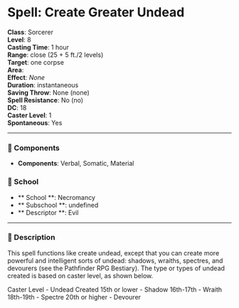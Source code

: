 
# Spell: Create Greater Undead
**Class**: Sorcerer  
**Level**: 8  
**Casting Time**: 1 hour  
**Range**: close (25 + 5 ft./2 levels)  
**Target**: one corpse  
**Area**:   
**Effect**: _None_  
**Duration**: instantaneous  
**Saving Throw**: None (none)  
**Spell Resistance**: No (no)  
**DC**: 18  
**Caster Level**: 1  
**Spontaneous**: Yes

---

### 🔮 Components
- **Components**: Verbal, Somatic, Material

### 🏫 School
- ** School **: Necromancy
- ** Subschool **: undefined
- ** Descriptor **: Evil
---

### 📜 Description
This spell functions like create undead, except that you can create more powerful and intelligent sorts of undead: shadows, wraiths, spectres, and devourers (see the Pathfinder RPG Bestiary). The type or types of undead created is based on caster level, as shown below.

Caster Level - Undead Created
15th or lower - Shadow
16th-17th - Wraith
18th-19th - Spectre
20th or higher - Devourer

